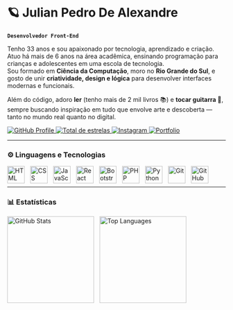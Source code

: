 # 🪐 Julian Pedro De Alexandre

**`Desenvolvedor Front-End`**

Tenho 33 anos e sou apaixonado por tecnologia, aprendizado e criação. Atuo há mais de 6 anos na área acadêmica, ensinando programação para crianças e adolescentes em uma escola de tecnologia.  
Sou formado em **Ciência da Computação**, moro no **Rio Grande do Sul**, e gosto de unir **criatividade, design e lógica** para desenvolver interfaces modernas e funcionais.  

Além do código, adoro **ler** (tenho mais de 2 mil livros 📚) e **tocar guitarra 🎸**, sempre buscando inspiração em tudo que envolve arte e descoberta — tanto no mundo real quanto no digital.

<p align="left">
    <a href="https://github.com/JulianPedroDeAlexandre">
        <img 
            alt="GitHub Profile" 
            title="Meu GitHub" 
            src="https://custom-icon-badges.demolab.com/github/followers/JulianPedroDeAlexandre?color=236ad3&labelColor=1155ba&style=for-the-badge&logo=github&label=Seguidores&logoColor=white"
        />
    </a>
    <a href="https://github.com/JulianPedroDeAlexandre?tab=repositories&sort=stargazers">
        <img 
            alt="Total de estrelas" 
            title="Total de estrelas GitHub" 
            src="https://custom-icon-badges.demolab.com/github/stars/JulianPedroDeAlexandre?color=55960c&style=for-the-badge&labelColor=488207&logo=star&label=estrelas"
        />
    </a>
    <a href="https://www.instagram.com/seu_instagram_aqui">
        <img 
            alt="Instagram" 
            title="Meu Instagram" 
            src="https://custom-icon-badges.demolab.com/badge/-Instagram-E4405F?style=for-the-badge&logo=instagram&logoColor=white"
        />
    </a>
    <a href="https://www.seuportfolioaqui.com">
        <img 
            alt="Portfolio" 
            title="Meu Portfólio" 
            src="https://custom-icon-badges.demolab.com/badge/-Portfólio-00FFFF?style=for-the-badge&logo=google-chrome&logoColor=black"
        />
    </a>
</p>

---

### ⚙️ Linguagens e Tecnologias

<img 
    align="left" 
    alt="HTML"
    title="HTML" 
    width="40px" 
    style="padding-right: 10px;" 
    src="https://cdn.jsdelivr.net/gh/devicons/devicon/icons/html5/html5-original.svg" 
/>
<img 
    align="left" 
    alt="CSS" 
    title="CSS"
    width="40px" 
    style="padding-right: 10px;" 
    src="https://cdn.jsdelivr.net/gh/devicons/devicon/icons/css3/css3-original.svg" 
/>
<img 
    align="left" 
    alt="JavaScript" 
    title="JavaScript"
    width="40px" 
    style="padding-right: 10px;" 
    src="https://cdn.jsdelivr.net/gh/devicons/devicon/icons/javascript/javascript-original.svg" 
/>
<img 
    align="left" 
    alt="React"
    title="React" 
    width="40px" 
    style="padding-right: 10px;" 
    src="https://cdn.jsdelivr.net/gh/devicons/devicon/icons/react/react-original.svg" 
/>
<img 
    align="left" 
    alt="Bootstrap"
    title="Bootstrap" 
    width="40px" 
    style="padding-right: 10px;" 
    src="https://cdn.jsdelivr.net/gh/devicons/devicon/icons/bootstrap/bootstrap-original.svg" 
/>
<img 
    align="left" 
    alt="PHP" 
    title="PHP"
    width="40px" 
    style="padding-right: 10px;" 
    src="https://cdn.jsdelivr.net/gh/devicons/devicon/icons/php/php-original.svg" 
/>
<img 
    align="left" 
    alt="Python" 
    title="Python"
    width="40px" 
    style="padding-right: 10px;" 
    src="https://cdn.jsdelivr.net/gh/devicons/devicon/icons/python/python-original.svg" 
/>
<img 
    align="left" 
    alt="Git" 
    title="Git"
    width="40px" 
    style="padding-right: 10px;" 
    src="https://cdn.jsdelivr.net/gh/devicons/devicon/icons/git/git-original.svg" 
/>
<img 
    align="left" 
    alt="GitHub"
    title="GitHub" 
    width="40px" 
    style="padding-right: 10px;" 
    src="https://cdn.jsdelivr.net/gh/devicons/devicon/icons/github/github-original.svg" 
/>

<br/>
<br/>

---

### 📊 Estatísticas

<p>
  <img 
    align="left" 
    alt="GitHub Stats" 
    height="200" 
    style="padding-right: 10px;" 
    src="https://github-readme-stats.vercel.app/api?username=JulianPedroDeAlexandre&show_icons=true&theme=tokyonight&include_all_commits=true&locale=pt-br" 
  />

  <img 
    align="left" 
    alt="Top Languages" 
    height="200" 
    src="https://github-readme-stats.vercel.app/api/top-langs/?username=JulianPedroDeAlexandre&theme=tokyonight&layout=compact&custom_title=Tecnologias&langs_count=9" 
  />
</p>
